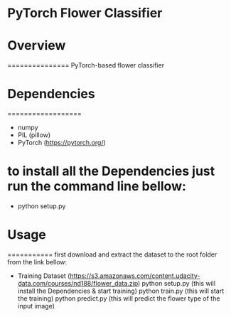 # PyTorch Flower Classifier

# Overview
===============
   PyTorch-based flower classifier

# Dependencies
==================
* numpy
* PIL (pillow)
* PyTorch (https://pytorch.org/)
# to install all the Dependencies just run the command line bellow:
* python setup.py

# Usage
===========
  first download and extract the dataset to the root folder from the link bellow:
* Training Dataset (https://s3.amazonaws.com/content.udacity-data.com/courses/nd188/flower_data.zip)
python setup.py (this will install the Dependencies & start training)
python train.py (this will start the training)
python predict.py <path to the flower image> (this will predict the flower type of the input image)
